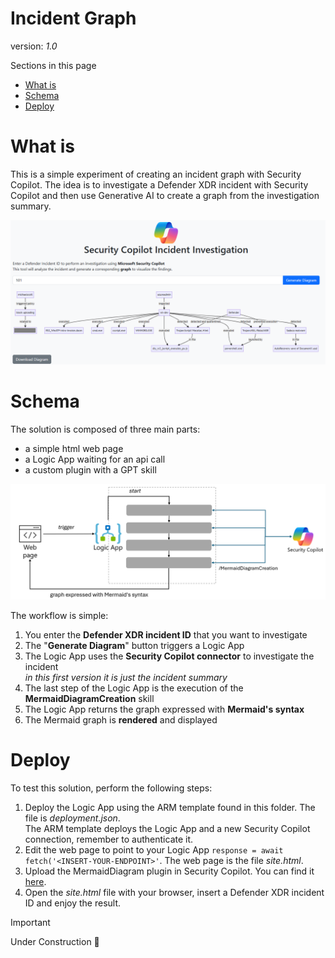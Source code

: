 # Incident Graph
version: _1.0_

Sections in this page
- [What is](#WHAT) <br>
- [Schema](#SCHEMA) <br>
- [Deploy](#DEPLOY) <br>


# What is
<a name="WHAT"></a>
This is a simple experiment of creating an incident graph with Security Copilot. The idea is to investigate a Defender XDR incident with Security Copilot and then use Generative AI to create a graph from the investigation summary.
<div align="center">
  <img src="https://github.com/mariocuomo/Experimenting-With-Security-Copilot/blob/main/img/MermaidDiagram/webpage.png" width="1000"> </img>
</div>


# Schema
<a name="SCHEMA"></a>
The solution is composed of three main parts:
- a simple html web page
- a Logic App waiting for an api call
- a custom plugin with a GPT skill

<div align="center">
  <img src="https://github.com/mariocuomo/Experimenting-With-Security-Copilot/blob/main/img/MermaidDiagram/high-level-schema.png" width="900"> </img>
</div>

The workflow is simple:
1. You enter the **Defender XDR incident ID** that you want to investigate
3. The "**Generate Diagram**" button triggers a Logic App
4. The Logic App uses the **Security Copilot connector** to investigate the incident <br>
  <i>in this first version it is just the incident summary</i>
5. The last step of the Logic App is the execution of the **MermaidDiagramCreation** skill
6. The Logic App returns the graph expressed with **Mermaid's syntax**
7. The Mermaid graph is **rendered** and displayed


# Deploy
<a name="DEPLOY"></a>
To test this solution, perform the following steps:
1. Deploy the Logic App using the ARM template found in this folder. The file is _deployment.json_. <br>
The ARM template deploys the Logic App and a new Security Copilot connection, remember to authenticate it.
2. Edit the web page to point to your Logic App `response = await fetch('<INSERT-YOUR-ENDPOINT>'`. The web page is the file _site.html_.
3. Upload the MermaidDiagram plugin in Security Copilot. You can find it [here](https://github.com/mariocuomo/Experimenting-With-Security-Copilot/tree/main/custom%20plugins/MermaidDiagram).
4. Open the _site.html_ file with your browser, insert a Defender XDR incident ID and enjoy the result.

> [!IMPORTANT]  
> Under Construction 🧰
